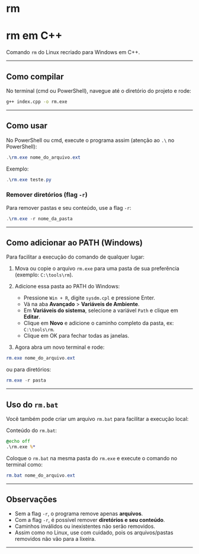 # rm

# rm em C++

Comando `rm` do Linux recriado para Windows em C++.

---

## Como compilar

No terminal (cmd ou PowerShell), navegue até o diretório do projeto e rode:

```bash
g++ index.cpp -o rm.exe
```

---

## Como usar

No PowerShell ou cmd, execute o programa assim (atenção ao `.\` no PowerShell):

```powershell
.\rm.exe nome_do_arquivo.ext
```

Exemplo:

```powershell
.\rm.exe teste.py
```

### Remover diretórios (flag `-r`)

Para remover pastas e seu conteúdo, use a flag `-r`:

```powershell
.\rm.exe -r nome_da_pasta
```

---

## Como adicionar ao PATH (Windows)

Para facilitar a execução do comando de qualquer lugar:

1. Mova ou copie o arquivo `rm.exe` para uma pasta de sua preferência (exemplo: `C:\tools\rm`).

2. Adicione essa pasta ao PATH do Windows:

   - Pressione `Win + R`, digite `sysdm.cpl` e pressione Enter.
   - Vá na aba **Avançado** > **Variáveis de Ambiente**.
   - Em **Variáveis do sistema**, selecione a variável `Path` e clique em **Editar**.
   - Clique em **Novo** e adicione o caminho completo da pasta, ex: `C:\tools\rm`.
   - Clique em OK para fechar todas as janelas.

3. Agora abra um novo terminal e rode:

```powershell
rm.exe nome_do_arquivo.ext
```

ou para diretórios:

```powershell
rm.exe -r pasta
```

---

## Uso do `rm.bat`

Você também pode criar um arquivo `rm.bat` para facilitar a execução local:

Conteúdo do `rm.bat`:

```bat
@echo off
.\rm.exe %*
```

Coloque o `rm.bat` na mesma pasta do `rm.exe` e execute o comando no terminal como:

```powershell
rm.bat nome_do_arquivo.ext
```

---

## Observações

- Sem a flag `-r`, o programa remove apenas **arquivos**.
- Com a flag `-r`, é possível remover **diretórios e seu conteúdo**.
- Caminhos inválidos ou inexistentes não serão removidos.
- Assim como no Linux, use com cuidado, pois os arquivos/pastas removidos não vão para a lixeira.

---
